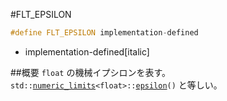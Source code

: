 #FLT_EPSILON
```cpp
#define FLT_EPSILON implementation-defined
```
* implementation-defined[italic]

##概要
`float` の機械イプシロンを表す。
`std::`[`numeric_limits`](/reference/limits/numeric_limits.md)`<float>::`[`epsilon`](/reference/limits/numeric_limits/epsilon.md)`()` と等しい。
